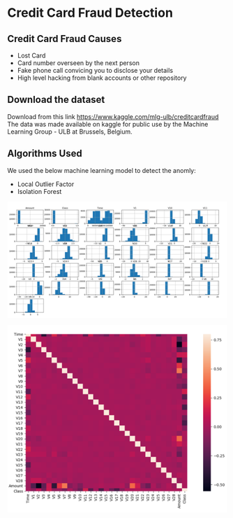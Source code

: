 # Credit Card Fraud Detection

## Credit Card Fraud Causes

- Lost Card
- Card number overseen by the next person
- Fake phone call convicing you to disclose your details
- High level hacking from blank accounts or other repository

## Download the dataset

Download from this link https://www.kaggle.com/mlg-ulb/creditcardfraud
The data was made available on kaggle for public use by the Machine Learning Group - ULB at Brussels, Belgium.

## Algorithms Used

We used the below machine learning model to detect the anomly:

- Local Outlier Factor
- Isolation Forest

![](readmeimages/2.png)

![](readmeimages/1.png)
